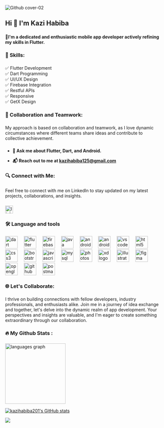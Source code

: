 ![Github cover-02](https://github.com/kazihabiba201/kazihabiba201/assets/72264916/3bf4eeef-35b7-4576-9430-17eedb290433)
###


<h2 align="left">Hi 👋 I'm Kazi Habiba</h2>

###

<p align="left">🚀<strong>I'm a dedicated and enthusiastic mobile app developer actively refining my skills in Flutter.</strong></p>

###


<h3 align="left">🤹 Skills:</h3>

###

<p align="left">✅ Flutter Development<br>✅ Dart Programming<br>✅ UI/UX Design<br>✅ Firebase Integration<br>✅ Restful APIs<br>✅ Responsive<br>✅ GetX Design</p>
  
###

<h3 align="left">🤝 Collaboration and Teamwork:</h3>

###

<p align="left">My approach is based on collaboration and teamwork, as I love dynamic circumstances where different teams share ideas and contribute to collective achievement.</p>

###


- <p align="left"> <strong> 💬 Ask me about Flutter, Dart, and Android.</strong> </p>
- <p align="left"> <strong> 📬 Reach out to me at <strong><a href="mailto:kazihabiba125@gmail.com" >kazihabiba125@gmail.com</a> </strong> </strong></p>

###



<h3 align="left">🔍 Connect with Me:</h3>

###

<p align="left">Feel free to connect with me on LinkedIn to stay updated on my latest projects, collaborations, and insights.</p>

###

<div align="left">
  <a href="https://www.linkedin.com/in/kazihabiba201/" target="_blank">
    <img src="https://img.shields.io/static/v1?message=LinkedIn&logo=linkedin&label=Profile&color=0077B5&logoColor=white&labelColor=&style=for-the-badge" height="25" alt="linkedin logo"  />
  </a>
</div>

###
<h3 align="left">🛠 Language and tools</h3>

###

<div align="left">
  <a href="https://dart.dev/" target="_blank" rel="noreferrer"> <img src="https://cdn.jsdelivr.net/gh/devicons/devicon/icons/dart/dart-original.svg" height="40" alt="dart logo"  /></a> 
  <img width="12" />
  <a href="https://flutter.dev/" target="_blank" rel="noreferrer"> <img src="https://cdn.jsdelivr.net/gh/devicons/devicon/icons/flutter/flutter-original.svg" height="40" alt="flutter logo"  /></a> 
  <img width="12" />
  <a href="https://firebase.google.com/" target="_blank" rel="noreferrer"> <img src="https://cdn.jsdelivr.net/gh/devicons/devicon/icons/firebase/firebase-plain-wordmark.svg" height="40" alt="firebase logo"/></a> 
  <img width="12" />
  <a href="https://www.java.com/en/" target="_blank" rel="noreferrer"> <img src="https://cdn.jsdelivr.net/gh/devicons/devicon/icons/java/java-original.svg" height="40" alt="java logo"  /></a> 
  <img width="12" />
  <a href="https://www.android.com/" target="_blank" rel="noreferrer"> <img src="https://cdn.jsdelivr.net/gh/devicons/devicon/icons/android/android-original.svg" height="40" alt="android logo"  /></a> 
  <img width="12" />
  <a href="https://developer.android.com/studio" target="_blank" rel="noreferrer"> <img src="https://cdn.jsdelivr.net/gh/devicons/devicon/icons/androidstudio/androidstudio-original.svg" height="40" alt="androidstudio logo"  /></a> 
  <img width="12" />
  <a href="https://code.visualstudio.com/" target="_blank" rel="noreferrer"> <img src="https://cdn.jsdelivr.net/gh/devicons/devicon/icons/vscode/vscode-original.svg" height="40" alt="vscode logo"  /></a> 
  <img width="12" />
  <img src="https://cdn.jsdelivr.net/gh/devicons/devicon/icons/html5/html5-original.svg" height="40" alt="html5 logo"  /> 
  <img width="12" />
   <img src="https://cdn.jsdelivr.net/gh/devicons/devicon/icons/css3/css3-original.svg" height="40" alt="css3 logo"  />
  <img width="12" />
  <a href="https://getbootstrap.com/" target="_blank" rel="noreferrer"> <img src="https://cdn.jsdelivr.net/gh/devicons/devicon/icons/bootstrap/bootstrap-original.svg" height="40" alt="bootstrap logo"  /></a> 
  <img width="12" />
  <img src="https://cdn.jsdelivr.net/gh/devicons/devicon/icons/javascript/javascript-original.svg" height="40" alt="javascript logo"  />
  <img width="12" />
  <a href="https://www.mysql.com/" target="_blank" rel="noreferrer"> <img src="https://cdn.jsdelivr.net/gh/devicons/devicon/icons/mysql/mysql-original.svg" height="40" alt="mysql logo"  /></a> 
  <img width="12" />
  <a href="https://www.adobe.com/products/photoshop.html?promoid=RBS7NL7F&mv=other" target="_blank" rel="noreferrer"> <img src="https://cdn.jsdelivr.net/gh/devicons/devicon/icons/photoshop/photoshop-plain.svg" height="40" alt="photoshop logo"  /></a> 
  <img width="12" />
  <a href="https://www.adobe.com/creativecloud/campaign/pricing.html?sdid=KKQWX&mv=search&s_kwcid=AL!3085!10!79714800008700!79715182197294&ef_id=3e1ed8a7f3211e83b940bdf8c09215a9:G:s&mv=search" target="_blank" rel="noreferrer"> <img src="https://cdn.jsdelivr.net/gh/devicons/devicon/icons/xd/xd-plain.svg" height="40" alt="xd logo"  /></a> 
  <img width="12" />
  <a href="https://www.adobe.com/products/illustrator/campaign/pricing.html?sdid=KKQML&mv=search&s_kwcid=AL!3085!10!79714774879665!20541717518&ef_id=a80b4e21e92318be3bd52b7eda1b5f55:G:s&mv=search" target="_blank" rel="noreferrer"> <img src="https://cdn.jsdelivr.net/gh/devicons/devicon/icons/illustrator/illustrator-plain.svg" height="40" alt="illustrator logo"  /></a> 
  <img width="12" />
  <a href="https://www.figma.com/" target="_blank" rel="noreferrer"> <img src="https://cdn.jsdelivr.net/gh/devicons/devicon/icons/figma/figma-original.svg" height="40" alt="figma logo"  /></a> 
    <img width="12" />
  <img src="https://cdn.jsdelivr.net/gh/devicons/devicon/icons/opengl/opengl-original.svg" height="40" alt="opengl logo"  /> 
  <img width="12" />
   <a href="https://github.com/" target="_blank" rel="noreferrer"> <img src="https://cdn.jsdelivr.net/gh/devicons/devicon/icons/github/github-original.svg" height="40" alt="github logo"  /></a> 
  <img width="12" />
  <a href="https://postman.com" target="_blank" rel="noreferrer"> <img src="https://www.vectorlogo.zone/logos/getpostman/getpostman-icon.svg" alt="postman"  height="40"/> </a> 
</div>

###

<h3 align="left">🌐 Let's Collaborate:</h3>

###

<p align="left">I thrive on building connections with fellow developers, industry professionals, and enthusiasts alike. Join me in a journey of idea exchange and together, let's delve into the dynamic realm of app development. Your perspectives and insights are valuable, and I'm eager to create something extraordinary through our collaboration.</p>

###

<h3 align="left">🔥   My Github Stats :</h3>

###
  <img src="https://github-readme-stats.vercel.app/api/top-langs?username=kazihabiba201&locale=en&hide_title=false&layout=compact&card_width=400&langs_count=12&theme=dracula&hide_border=false&order=2" height="194" alt="languages graph"  />
  
<a href="http://www.github.com/kazihabiba201"><img src="https://github-readme-stats.vercel.app/api?username=kazihabiba201&show_icons=true&hide=&count_private=true&title_color=ec4899&text_color=ffffff&icon_color=0891b2&bg_color=22272e&hide_border=true&show_icons=true" alt="kazihabiba201's GitHub stats" /></a>

<a href="http://www.github.com/kazihabiba201"><img src="https://github-readme-streak-stats.herokuapp.com/?user=kazihabiba201&stroke=ffffff&background=22272e&ring=ec4899&fire=ec4899&currStreakNum=ffffff&currStreakLabel=ec4899&sideNums=ffffff&sideLabels=ffffff&dates=ffffff&hide_border=true" /></a>



